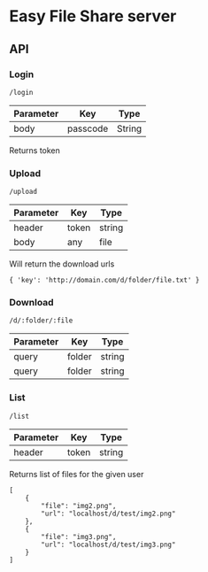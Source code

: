 # Easy File Share server

## API

### Login

`/login`

| Parameter | Key      | Type   |
| --------- | -------- | ------ |
| body      | passcode | String |

Returns token

### Upload

`/upload`

| Parameter | Key   | Type   |
| --------- | ----- | ------ |
| header    | token | string |
| body      | any   | file   |

Will return the download urls

```
{ 'key': 'http://domain.com/d/folder/file.txt' }
```

### Download

`/d/:folder/:file`

| Parameter | Key    | Type   |
| --------- | ------ | ------ |
| query     | folder | string |
| query     | folder | string |

### List

`/list`

| Parameter | Key   | Type   |
| --------- | ----- | ------ |
| header    | token | string |

Returns list of files for the given user

```
[
    {
        "file": "img2.png",
        "url": "localhost/d/test/img2.png"
    },
    {
        "file": "img3.png",
        "url": "localhost/d/test/img3.png"
    }
]
```
